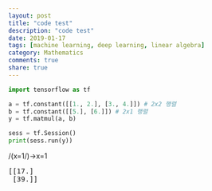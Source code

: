 ```yaml
---
layout: post
title: "code test"
description: "code test"
date: 2019-01-17
tags: [machine learning, deep learning, linear algebra]
category: Mathematics
comments: true
share: true
---
```



```python
import tensorflow as tf

a = tf.constant([[1., 2.], [3., 4.]]) # 2x2 행렬
b = tf.constant([[5.], [6.]]) # 2x1 행렬
y = tf.matmul(a, b)

sess = tf.Session()
print(sess.run(y))
```

/(x=1/)→x=1

<pre class="output">
[[17.]
 [39.]]
</pre>
